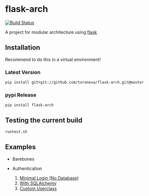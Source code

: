 # flask-arch
[![Build Status](https://app.travis-ci.com/ToraNova/flask-arch.svg?branch=master)](https://app.travis-ci.com/github/ToraNova/flask-arch)

A project for modular architecture using [flask](https://flask.palletsprojects.com/en/2.0.x/)

## Installation
Recommend to do this in a virtual environment!

### Latest Version
```bash
pip install git+git://github.com/toranova/flask-arch.git@master
```
### pypi Release
```bash
pip install flask-arch
```

## Testing the current build
```bash
runtest.sh
```

## Examples
* Barebones

* Authentication
    1. [Minimal Login (No Database)](examples/basic/__init__.py)
    2. [With SQLAlchemy](examples/persistdb/__init__.py)
    3. [Custom Userclass](examples/cuclass/__init__.py)
